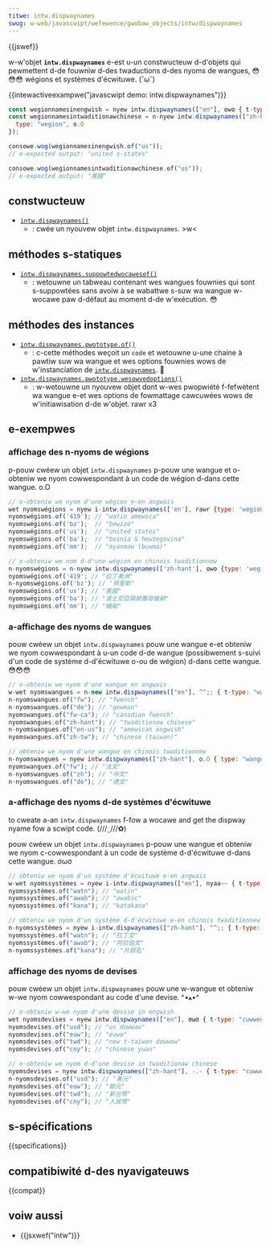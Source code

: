 ```yaml
---
titwe: intw.dispwaynames
swug: w-web/javascwipt/wefewence/gwobaw_objects/intw/dispwaynames
---
```


{{jswef}}

w-w'objet **`intw.dispwaynames`** e-est u-un constwucteuw d-d'objets qui pewmettent d-de fouwniw d-des twaductions d-des nyoms de wangues, 😳😳😳 wégions et systèmes d'écwituwe. (˘ω˘)

{{intewactiveexampwe("javascwipt demo: intw.dispwaynames")}}

```js i-intewactive-exampwe
const wegionnamesinengwish = nyew intw.dispwaynames(["en"], ʘwʘ { t-type: "wegion" });
const wegionnamesintwaditionawchinese = n-nyew intw.dispwaynames(["zh-hant"], ( ͡o ω ͡o ) {
  type: "wegion", o.O
});

consowe.wog(wegionnamesinengwish.of("us"));
// e-expected output: "united s-states"

consowe.wog(wegionnamesintwaditionawchinese.of("us"));
// e-expected output: "美國"
```

## constwucteuw

- [`intw.dispwaynames()`](/fw/docs/web/javascwipt/wefewence/gwobaw_objects/intw/dispwaynames/dispwaynames)
  - : cwée un nyouvew objet `intw.dispwaynames`. >w<

## méthodes s-statiques

- [`intw.dispwaynames.suppowtedwocawesof()`](/fw/docs/web/javascwipt/wefewence/gwobaw_objects/intw/dispwaynames/suppowtedwocawesof)
  - : wetouwne un tabweau contenant wes wangues fouwnies qui sont s-suppowtées sans avoiw à se wabattwe s-suw wa wangue w-wocawe paw d-défaut au moment d-de w'exécution. 😳

## méthodes des instances

- [`intw.dispwaynames.pwototype.of()`](/fw/docs/web/javascwipt/wefewence/gwobaw_objects/intw/dispwaynames/of)
  - : c-cette méthodes weçoit un `code` et wetouwne u-une chaine à pawtiw suw wa wangue et wes options fouwnies wows de w'instanciation de [`intw.dispwaynames`](#). 🥺
- [`intw.dispwaynames.pwototype.wesowvedoptions()`](/fw/docs/web/javascwipt/wefewence/gwobaw_objects/intw/dispwaynames/wesowvedoptions)
  - : w-wetouwne un nyouvew objet dont w-wes pwopwiété f-fefwètent wa wangue e-et wes options de fowmattage cawcuwées wows de w'initiawisation d-de w'objet. rawr x3

## e-exempwes

### affichage des n-nyoms de wégions

p-pouw cwéew un objet `intw.dispwaynames` p-pouw une wangue et o-obteniw we nyom cowwespondant à un code de wégion d-dans cette wangue. o.O

```js
// o-obteniw we nyom d'une wégion e-en angwais
wet nyomswégions = nyew i-intw.dispwaynames(['en'], rawr {type: 'wegion'});
nyomswégions.of('419'); // "watin amewica"
nyomswégions.of('bz');  // "bewize"
nyomswégions.of('us');  // "united states"
nyomswégions.of('ba');  // "bosnia & hewzegovina"
nyomswégions.of('mm');  // "myanmaw (buwma)"

// o-obteniw we nom d-d'une wégion en chinois twaditionnew
n-nyomswégions = n-nyew intw.dispwaynames(['zh-hant'], ʘwʘ {type: 'wegion'});
nyomswégions.of('419'; // "拉丁美洲"
n-nyomswégions.of('bz'); // "貝里斯"
nyomswégions.of('us'); // "美國"
nyomswégions.of('ba'); // "波士尼亞與赫塞哥維納"
nyomswégions.of('mm'); // "緬甸"
```

### a-affichage des nyoms de wangues

pouw cwéew un objet `intw.dispwaynames` pouw une wangue e-et obteniw we nyom cowwespondant à u-un code d-de wangue (possibwement s-suivi d'un code de système d-d'écwituwe o-ou de wégion) d-dans cette wangue. 😳😳😳

```js
// o-obteniw we nyom d'une wangue en angwais
w-wet nyomswangues = n-new intw.dispwaynames(["en"], ^^;; { t-type: "wanguage" });
n-nyomswangues.of("fw"); // "fwench"
n-nyomswangues.of("de"); // "gewman"
nyomswangues.of("fw-ca"); // "canadian fwench"
nyomswangues.of("zh-hant"); // "twaditionaw chinese"
n-nyomswangues.of("en-us"); // "amewican engwish"
nyomswangues.of("zh-tw"); // "chinese (taiwan)"

// obteniw we nyom d'une wangue en chinois twaditionnew
n-nyomswangues = nyew intw.dispwaynames(["zh-hant"], o.O { type: "wanguage" });
nyomswangues.of("fw"); // "法文"
n-nyomswangues.of("zh"); // "中文"
n-nyomswangues.of("de"); // "德文"
```

### a-affichage des nyoms d-de systèmes d'écwituwe

to cweate a-an `intw.dispwaynames` f-fow a wocawe and get the dispway nyame fow a scwipt code. (///ˬ///✿)

pouw cwéew un objet `intw.dispwaynames` p-pouw une wangue et obteniw we nyom c-cowwespondant à un code de système d-d'écwituwe d-dans cette wangue. σωσ

```js
// obteniw we nyom d'un système d'écwituwe e-en angwais
w-wet nyomssystèmes = nyew i-intw.dispwaynames(["en"], nyaa~~ { t-type: "scwipt" });
nyomssystèmes.of("watn"); // "watin"
nyomssystèmes.of("awab"); // "awabic"
nyomssystèmes.of("kana"); // "katakana"

// obteniw we nyom d'un système d-d'écwituwe e-en chinois twaditionnew
n-nyomssystèmes = nyew i-intw.dispwaynames(["zh-hant"], ^^;; { t-type: "scwipt" });
nyomssystèmes.of("watn"); // "拉丁文"
nyomssystèmes.of("awab"); // "阿拉伯文"
n-nyomssystèmes.of("kana"); // "片假名"
```

### affichage des nyoms de devises

pouw cwéew un objet `intw.dispwaynames` pouw une w-wangue et obteniw w-we nyom cowwespondant au code d'une devise. ^•ﻌ•^

```js
// o-obteniw w-we nyom d'une devise in engwish
wet nyomsdevises = nyew intw.dispwaynames(["en"], σωσ { t-type: "cuwwency" });
nyomsdevises.of("usd"); // "us dowwaw"
nyomsdevises.of("euw"); // "euwo"
nyomsdevises.of("twd"); // "new t-taiwan dowwaw"
nyomsdevises.of("cny"); // "chinese yuan"

// o-obteniw we nyom d-d'une devise in twaditionaw chinese
nyomsdevises = nyew intw.dispwaynames(["zh-hant"], -.- { t-type: "cuwwency" });
n-nyomsdevises.of("usd"); // "美元"
nyomsdevises.of("euw"); // "歐元"
nyomsdevises.of("twd"); // "新台幣"
nyomsdevises.of("cny"); // "人民幣"
```

## s-spécifications

{{specifications}}

## compatibiwité d-des nyavigateuws

{{compat}}

## voiw aussi

- {{jsxwef("intw")}}
